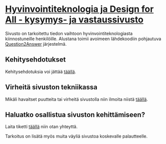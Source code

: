 # [Hyvinvointiteknologia ja Design for All - kysymys- ja vastaussivusto](http://hyte.fi)

Sivusto on tarkoitettu tiedon vaihtoon hyvinvointiteknologiasta kiinnostuneille henkilöille.
Alustana toimii avoimeen lähdekoodiin pohjautuva [Question2Answer](http://www.question2answer.org/) järjestelmä.

## Kehitysehdotukset
Kehitysehdotuksia voi jättää [täällä](https://github.com/hytefi/hyte.fi/issues).

## Virheitä sivuston tekniikassa
Mikäli havaitset puutteita tai virheitä sivustolla niin ilmoita niistä [täällä](https://github.com/hytefi/hyte.fi/issues).

## Haluatko osallistua sivuston kehittämiseen?
Laita tiketti [täällä](https://github.com/hytefi/hyte.fi/issues) niin otan yhteyttä.

Tarkoitus on lisätä myös muita väyliä sivustoa koskevalle palautteelle.
